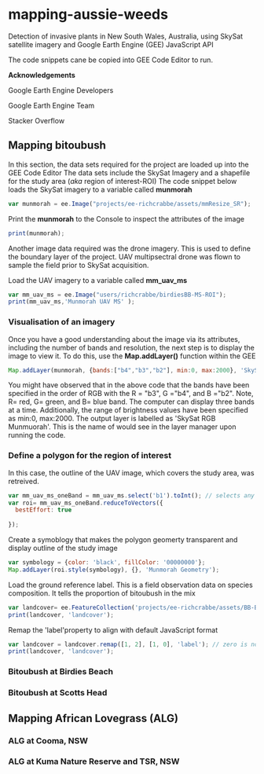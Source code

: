 # mapping-aussie-weeds
Detection of invasive plants in New South Wales, Australia, using SkySat satellite imagery and Google Earth Engine (GEE) JavaScript API

The code snippets cane be copied into GEE Code Editor to run.

**Acknowledgements**

Google Earth Engine Developers

Google Earth Engine Team

Stacker Overflow

## **Mapping bitoubush**
In this section, the data sets required for the project are loaded up into the GEE Code Editor
The data sets include the SkySat Imagery and a shapefile for the study area (*aka* region of interest-ROI)
The code snippet below loads the SkySat imagery to a variable called **munmorah**
```JavaScript
var munmorah = ee.Image("projects/ee-richcrabbe/assets/mmResize_SR");
````
Print the **munmorah** to the Console to inspect the attributes of the image
```JavaScript
print(munmorah);
```
Another image data required was the drone imagery. This is used to define the boundary layer of the project. UAV multipsectral drone was flown to sample the field prior to SkySat acquisition.

Load the UAV imagery to a variable called **mm_uav_ms**
```JavaScript
var mm_uav_ms = ee.Image("users/richcrabbe/birdiesBB-MS-ROI");
print(mm_uav_ms,'Munmorah UAV MS' );
```

### Visualisation of an imagery
Once you have a good understanding about the image via its attributes, including the number of bands and resolution, the next step is to display the image to view it.
To do this, use the **Map.addLayer()** function within the GEE

```JavaScript
Map.addLayer(munmorah, {bands:["b4","b3","b2"], min:0, max:2000}, 'SkySat RGB Munmuorah');
````
You might have observed that in the above code that the bands have been specified in the order of RGB with the R = "b3", G ="b4", and B ="b2". Note, R= red, G= green, and B= blue band. The computer can display three bands at a time.
Additionally, the range of brightness values have been specified as min:0, max:2000. The output layer is labelled as 'SkySat RGB Munmuorah'. This is the name of would see in the layer manager upon running the code.

### Define a polygon for the region of interest

In this case, the outline of the UAV image, which covers the study area, was retreived. 

```JavaScript
var mm_uav_ms_oneBand = mm_uav_ms.select('b1').toInt(); // selects any of th bands to use, b1 used here
var roi= mm_uav_ms_oneBand.reduceToVectors({
  bestEffort: true
  
});
```

Create a symoblogy that makes the polygon geomerty transparent and display outline of the study image 
```JavaScript
var symbology = {color: 'black', fillColor: '00000000'};
Map.addLayer(roi.style(symbology), {}, 'Munmorah Geometry');
``` 
Load the ground reference label.  This is a field observation data on species composition. It tells the proportion of bitoubush in the mix
```JavaScript
var landcover= ee.FeatureCollection('projects/ee-richcrabbe/assets/BB-BIRDIES-REFgroundCHECKED');
print(landcover, 'landcover');
```
Remap the 'label'property to align with default JavaScript format
```JavaScript
var landcover = landcover.remap([1, 2], [1, 0], 'label'); // zero is no-bitou and one = bitou
print(landcover, 'landcover');
```


### Bitoubush at Birdies Beach


### Bitoubush at Scotts Head



## **Mapping African Lovegrass (ALG)**



### ALG at Cooma, NSW


### ALG at Kuma Nature Reserve and TSR, NSW
